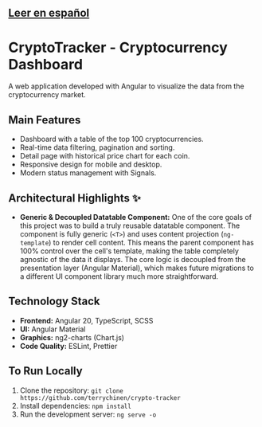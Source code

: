 [Leer en español](README.es.md)
---

# CryptoTracker - Cryptocurrency Dashboard
A web application developed with Angular to visualize the data from the cryptocurrency market.

## Main Features
* Dashboard with a table of the top 100 cryptocurrencies.
* Real-time data filtering, pagination and sorting.
* Detail page with historical price chart for each coin.
* Responsive design for mobile and desktop.
* Modern status management with Signals.

## Architectural Highlights ✨

* **Generic & Decoupled Datatable Component:** One of the core goals of this project was to build a truly reusable datatable component. The component is fully generic (`<T>`) and uses content projection (`ng-template`) to render cell content. This means the parent component has 100% control over the cell's template, making the table completely agnostic of the data it displays. The core logic is decoupled from the presentation layer (Angular Material), which makes future migrations to a different UI component library much more straightforward.

## Technology Stack
* **Frontend:** Angular 20, TypeScript, SCSS
* **UI:** Angular Material
* **Graphics:** ng2-charts (Chart.js)
* **Code Quality:** ESLint, Prettier

## To Run Locally
1. Clone the repository: `git clone https://github.com/terrychinen/crypto-tracker`
2. Install dependencies: `npm install`
3. Run the development server: `ng serve -o`
